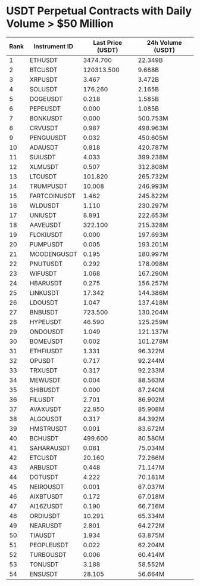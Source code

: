 # USDT Perpetual Contracts with Daily Volume > $50 Million

| Rank | Instrument ID | Last Price (USDT) | 24h Volume (USDT) |
|------|---------------|-------------------|-------------------|
| 1 | ETHUSDT | 3474.700 | 22.349B |
| 2 | BTCUSDT | 120313.500 | 9.668B |
| 3 | XRPUSDT | 3.467 | 3.472B |
| 4 | SOLUSDT | 176.260 | 2.165B |
| 5 | DOGEUSDT | 0.218 | 1.585B |
| 6 | PEPEUSDT | 0.000 | 1.085B |
| 7 | BONKUSDT | 0.000 | 500.753M |
| 8 | CRVUSDT | 0.987 | 498.963M |
| 9 | PENGUUSDT | 0.032 | 450.605M |
| 10 | ADAUSDT | 0.818 | 420.787M |
| 11 | SUIUSDT | 4.033 | 399.238M |
| 12 | XLMUSDT | 0.507 | 312.808M |
| 13 | LTCUSDT | 101.820 | 265.732M |
| 14 | TRUMPUSDT | 10.008 | 246.993M |
| 15 | FARTCOINUSDT | 1.462 | 245.822M |
| 16 | WLDUSDT | 1.110 | 230.297M |
| 17 | UNIUSDT | 8.891 | 222.653M |
| 18 | AAVEUSDT | 322.100 | 215.328M |
| 19 | FLOKIUSDT | 0.000 | 197.693M |
| 20 | PUMPUSDT | 0.005 | 193.201M |
| 21 | MOODENGUSDT | 0.195 | 180.997M |
| 22 | PNUTUSDT | 0.292 | 178.098M |
| 23 | WIFUSDT | 1.068 | 167.290M |
| 24 | HBARUSDT | 0.275 | 156.257M |
| 25 | LINKUSDT | 17.342 | 144.386M |
| 26 | LDOUSDT | 1.047 | 137.418M |
| 27 | BNBUSDT | 723.500 | 130.204M |
| 28 | HYPEUSDT | 46.590 | 125.259M |
| 29 | ONDOUSDT | 1.049 | 121.137M |
| 30 | BOMEUSDT | 0.002 | 101.278M |
| 31 | ETHFIUSDT | 1.331 | 96.322M |
| 32 | OPUSDT | 0.717 | 92.244M |
| 33 | TRXUSDT | 0.317 | 92.233M |
| 34 | MEWUSDT | 0.004 | 88.563M |
| 35 | SHIBUSDT | 0.000 | 87.240M |
| 36 | FILUSDT | 2.701 | 86.902M |
| 37 | AVAXUSDT | 22.850 | 85.908M |
| 38 | ALGOUSDT | 0.317 | 84.392M |
| 39 | HMSTRUSDT | 0.001 | 83.672M |
| 40 | BCHUSDT | 499.600 | 80.580M |
| 41 | SAHARAUSDT | 0.081 | 75.034M |
| 42 | ETCUSDT | 20.160 | 72.266M |
| 43 | ARBUSDT | 0.448 | 71.147M |
| 44 | DOTUSDT | 4.222 | 70.181M |
| 45 | NEIROUSDT | 0.001 | 67.037M |
| 46 | AIXBTUSDT | 0.172 | 67.018M |
| 47 | AI16ZUSDT | 0.190 | 66.716M |
| 48 | ORDIUSDT | 10.291 | 65.334M |
| 49 | NEARUSDT | 2.801 | 64.272M |
| 50 | TIAUSDT | 1.934 | 63.875M |
| 51 | PEOPLEUSDT | 0.022 | 62.204M |
| 52 | TURBOUSDT | 0.006 | 60.414M |
| 53 | TONUSDT | 3.188 | 58.552M |
| 54 | ENSUSDT | 28.105 | 56.664M |
